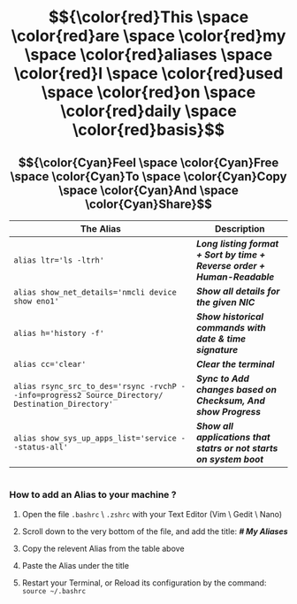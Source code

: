 # $${\color{red}This \space \color{red}are \space \color{red}my \space \color{red}aliases \space \color{red}I \space \color{red}used \space \color{red}on \space \color{red}daily \space \color{red}basis}$$

## $${\color{Cyan}Feel \space \color{Cyan}Free \space \color{Cyan}To \space \color{Cyan}Copy \space \color{Cyan}And \space \color{Cyan}Share}$$

| The Alias | Description |
| --- | --- |
| `alias ltr='ls -ltrh'` | ___Long listing format + Sort by time + Reverse order + Human-Readable___ |
| `alias show_net_details='nmcli device show eno1'` | ___Show all details for the given NIC___ |
| `alias h='history -f'` | ___Show historical commands with date & time signature___ |
| `alias cc='clear'` | ___Clear the terminal___ |
| `alias rsync_src_to_des='rsync -rvchP --info=progress2 Source_Directory/ Destination_Directory'` | ___Sync to Add changes based on Checksum, And show Progress___ |
| `alias show_sys_up_apps_list='service --status-all'` | ___Show all applications that statrs or not starts on system boot___ |

# 

### How to add an Alias to your machine ?

1. Open the file `.bashrc` \ `.zshrc` with your Text Editor (Vim \ Gedit \ Nano)

2. Scroll down to the very bottom of the file, and add the title: ___# My Aliases___

3. Copy the relevent Alias from the table above

4. Paste the Alias under the title

5. Restart your Terminal, or Reload its configuration by the command: `source ~/.bashrc`
